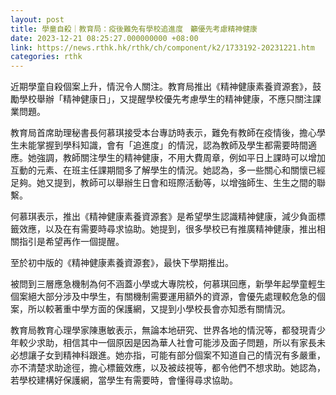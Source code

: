```yaml
---
layout: post
title: 學童自殺｜教育局：疫後難免有學校追進度　籲優先考慮精神健康
date: 2023-12-21 08:25:27.000000000 +08:00
link: https://news.rthk.hk/rthk/ch/component/k2/1733192-20231221.htm
categories: rthk
---
```


近期學童自殺個案上升，情況令人關注。教育局推出《精神健康素養資源套》，鼓勵學校舉辦「精神健康日」，又提醒學校優先考慮學生的精神健康，不應只關注課業問題。

教育局首席助理秘書長何慕琪接受本台專訪時表示，難免有教師在疫情後，擔心學生未能掌握到學科知識，會有「追進度」的情況，認為教師及學生都需要時間適應。她強調，教師關注學生的精神健康，不用大費周章，例如平日上課時可以增加互動的元素、在班主任課期間多了解學生的情況。她認為，多一些關心和關懷已經足夠。她又提到，教師可以舉辦生日會和班際活動等，以增強師生、生生之間的聯繫。

何慕琪表示，推出《精神健康素養資源套》是希望學生認識精神健康，減少負面標籤效應，以及在有需要時尋求協助。她提到，很多學校已有推廣精神健康，推出相關指引是希望再作一個提醒。

至於初中版的《精神健康素養資源套》，最快下學期推出。

被問到三層應急機制為何不涵蓋小學或大專院校，何慕琪回應，新學年起學童輕生個案絕大部分涉及中學生，有關機制需要運用額外的資源，會優先處理較危急的個案，所以較著重中學方面的保護網，又提到小學校長會亦知悉有關情況。

教育局教育心理學家陳惠敏表示，無論本地研究、世界各地的情況等，都發現青少年較少求助，相信其中一個原因是因為華人社會可能涉及面子問題，所以有家長未必想讓子女到精神科跟進。她亦指，可能有部分個案不知道自己的情況有多嚴重，亦不清楚求助途徑，擔心標籤效應，以及被歧視等，都令他們不想求助。她認為，若學校建構好保護網，當學生有需要時，會懂得尋求協助。
